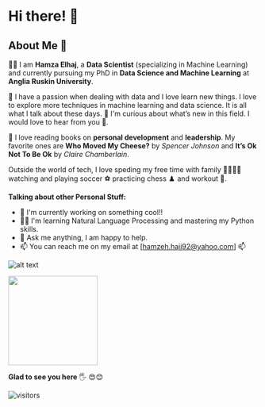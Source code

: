 # Hi there! 👋

## About Me 🚀

👨‍🎓 I am **Hamza Elhaj**, a **Data Scientist** (specializing in Machine Learning) and currently pursuing my PhD in **Data Science and Machine Learning** at **Anglia Ruskin University**.

🤖 I have a passion when dealing with data and I love learn new things. I love to explore more techniques in machine learning and data science. It is all what I talk about these days. 🧐 I'm curious about what’s new in this field. I would love to hear from you 👐.

📗 I love reading books on **personal development** and **leadership**. My favorite ones are **Who Moved My Cheese?** by _Spencer Johnson_ and **It’s Ok Not To Be Ok** by _Claire Chamberlain_.

Outside the world of tech, I love speding my free time with family 👨‍👩‍👦‍👦 watching and playing soccer ⚽ practicing chess ♟️ and workout 💪.

<!---
Hamza-Elhaj/Hamza-Elhaj is a ✨ special ✨ repository because its `README.md` (this file) appears on your GitHub profile.
You can click the Preview link to take a look at your changes.
--->

**Talking about other Personal Stuff:**

* 💁 I'm currently working on something cool!!
* 👨‍💻 I'm learning Natural Language Processing and mastering my Python skills.
* 💬 Ask me anything, I am happy to help.
* 📫 You can reach me on my email at [hamzeh.hajj92@yahoo.com] 📫

![alt text](https://cdn.dribbble.com/users/1162077/screenshots/5403918/media/d5dccb5d5818cba2c8fa0cb15fb578b3.gif "Logo Title Text 1")

<img height="180em" src="https://github-readme-stats.vercel.app/api?username=Hamza-Elhaj&show_icons=true&hide_border=true&&count_private=true&include_all_commits=true" />

**Glad to see you here** 🖐 😍😊

![visitors](https://visitor-badge.glitch.me/badge?page_id=page.id)


<!--START_SECTION:waka-->
<!--END_SECTION:waka-->
